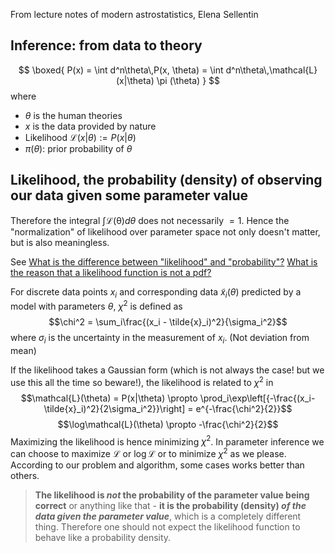 From lecture notes of modern astrostatistics, Elena Sellentin
## Inference: from data to theory
$$
\boxed{
P(x) = \int d^n\theta\,P(x, \theta) = \int d^n\theta\,\mathcal{L}(x|\theta) \pi (\theta)
}
$$
where
- $\theta$ is the human theories
- $x$ is the data provided by nature
- Likelihood $\mathcal{L}(x|\theta):=P(x|\theta)$
- $\pi(\theta)$: prior probability of $\theta$


## Likelihood, the probability (density) of observing our data given some parameter value
Therefore the integral $\int \mathcal{L(\theta)} d\theta$ does not necessarily $= 1$. Hence the "normalization" of likelihood over parameter space not only doesn't matter, but is also meaningless. 

See
[What is the difference between "likelihood" and "probability"?](https://stats.stackexchange.com/questions/2641/what-is-the-difference-between-likelihood-and-probability)
[What is the reason that a likelihood function is not a pdf?](https://stats.stackexchange.com/questions/31238/what-is-the-reason-that-a-likelihood-function-is-not-a-pdf)

For discrete data points $x_i$ and corresponding data $\tilde{x}_i(\theta)$ predicted by a model with parameters $\theta$, $\chi^2$ is defined as
$$\chi^2 = \sum_i\frac{(x_i - \tilde{x}_i)^2}{\sigma_i^2}$$
where $\sigma_i$ is the uncertainty in the measurement of $x_i$. (Not deviation from mean)

If the likelihood takes a Gaussian form (which is not always the case! but we use this all the time so beware!), the likelihood is related to $\chi^2$ in 
$$\mathcal{L}(\theta) = P(x|\theta) \propto \prod_i\exp\left[{-\frac{(x_i-\tilde{x}_i)^2}{2\sigma_i^2}}\right] = e^{-\frac{\chi^2}{2}}$$
$$\log\mathcal{L}(\theta)  \propto -\frac{\chi^2}{2}$$
Maximizing the likelihood is hence minimizing $\chi^2$. In parameter inference we can choose to maximize $\mathcal{L}$  or $\log\mathcal{L}$ or to minimize $\chi^2$ as we please. According to our problem and algorithm, some cases works better than others.

>**The likelihood is _not_ the probability of the parameter value being correct** or anything like that - **it is the probability (density) _of the data given the parameter value_**, which is a completely different thing. Therefore one should not expect the likelihood function to behave like a probability density.

